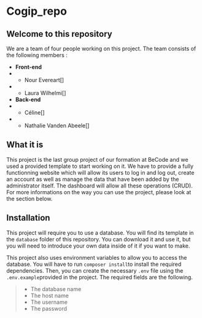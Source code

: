 # Cogip_repo

## Welcome to this repository
We are a team of four people working on this project. The team consists of the following members : 

- **Front-end**
- - Nour Evereart[]
- - Laura Wilhelmi[]
- **Back-end**
- - Céline[]
- - Nathalie Vanden Abeele[]

## What it is
This project is the last group project of our formation at BeCode and we used a provided template to start working on it. We have to provide a fully functionning website which will allow its users to log in and log out, create an account as well as manage the data that have been added by the administrator itself. The dashboard will allow all these operations (CRUD). For more informations on the way you can use the project, please look at the section below.

## Installation

This project will require you to use a database. You will find its template in the ```database``` folder of this repository. You can download it and use it, but you will need to introduce your own data inside of it if you want to make.

This project also uses environment variables to allow you to access the database. You will have to run ```composer install```to install the required dependencies. Then, you can create the necessary ```.env``` file using the ```.env.example```provided in the project. The required fields are the following.

> - The database name
> - The host name
> - The username
> - The password



